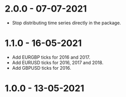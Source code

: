 2.0.0 - 07-07-2021
===================
* Stop distributing time series directly in the package.

1.1.0 - 16-05-2021
===================
* Add EURGBP ticks for 2016 and 2017.
* Add EURUSD ticks for 2016, 2017 and 2018.
* Add GBPUSD ticks for 2016.

1.0.0 - 13-05-2021
===================
